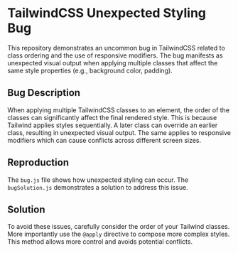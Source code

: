 # TailwindCSS Unexpected Styling Bug

This repository demonstrates an uncommon bug in TailwindCSS related to class ordering and the use of responsive modifiers.  The bug manifests as unexpected visual output when applying multiple classes that affect the same style properties (e.g., background color, padding).

## Bug Description

When applying multiple TailwindCSS classes to an element, the order of the classes can significantly affect the final rendered style.  This is because Tailwind applies styles sequentially.  A later class can override an earlier class, resulting in unexpected visual output. The same applies to responsive modifiers which can cause conflicts across different screen sizes.

## Reproduction

The `bug.js` file shows how unexpected styling can occur. The `bugSolution.js` demonstrates a solution to address this issue.

## Solution

To avoid these issues, carefully consider the order of your Tailwind classes. More importantly use the `@apply` directive to compose more complex styles. This method allows more control and avoids potential conflicts.